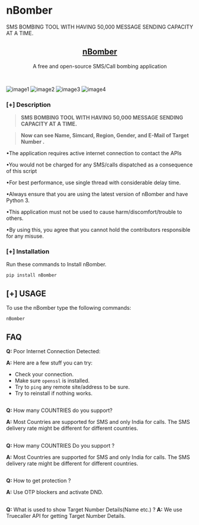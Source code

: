 # nBomber
SMS BOMBING TOOL WITH HAVING 50,000 MESSAGE SENDING CAPACITY AT A TIME.

<h2 align="center"><u>nBomber</u></h2>

<p align="center">A free and open-source SMS/Call bombing application</p>

<p align="center">
<br>
</p>



![image1](.images/image1.png)
![image2](.images/image2.png)
![image3](.images/image3.png)
![image4](.images/image4.png)



### [+] Description
> **SMS BOMBING TOOL WITH HAVING 50,000 MESSAGE SENDING CAPACITY AT A TIME.**

> **Now can see Name, Simcard, Region, Gender, and E-Mail of Target Number .**

•The application requires active internet connection to contact the APIs

•You would not be charged for any SMS/calls dispatched as a consequence of this script

•For best performance, use single thread with considerable delay time.

•Always ensure that you are using the latest version of nBomber and have Python 3.

•This application must not be used to cause harm/discomfort/trouble to others.

•By using this, you agree that you cannot hold the contributors responsible for any misuse.

### [+] Installation
Run these commands to Install nBomber.

```shell script
pip install nBomber
```

## [+] USAGE

To use the nBomber type the following commands:
```shell script
nBomber
```

## FAQ
**Q:** Poor Internet Connection Detected:

**A:** Here are a few stuff you can try:
- Check your connection.
- Make sure `openssl` is installed.
- Try to `ping` any remote site/address to be sure.
- Try to reinstall if nothing works.
##
**Q:** How many COUNTRIES do you support?

**A:** Most Countries are supported for SMS and only India for calls. The SMS delivery rate might be different for different countries.
##
**Q:** How many COUNTRIES Do you support ?

**A:** Most Countries are supported for SMS and only India for calls. The SMS delivery rate might be different for different countries.
##
**Q:** How to get protection ?

**A:** Use OTP blockers and activate DND.
##
**Q:** What is used to show Target Number Details(Name etc.) ?
**A:** We use Truecaller API for getting Target Number Details.
##
